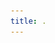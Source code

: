 ```yaml
---
title: .
---
```


<!DOCTYPE html>

<html lang="en">
  <head>
    <meta charset="UTF-8" />
    <meta name="viewport" content="width=device-width, initial-scale=1.0" />
    <title>Docs|KireiSakura-Kit</title>
    <meta name="color-scheme" content="dark" />
    <link
      rel="icon"
      href="https://raw.githubusercontent.com/soymadip/KireiSakura-Kit/refs/heads/main/Assets/icon.png"
      type="image/png"
    />
    <style>
      :root {
        --base: #303446;
        --surface0: #292c3c;
        --text: #c6d0f5;
        --lavender: #babbf1;
        --maroon: #e29299;
        --teal: #4b7971;
      }

      body {
        height: 100vh;
        display: flex;
        justify-content: center;
        align-items: center;
        margin: 0;
        background-color: var(--surface0);
        font-family: Arial, sans-serif;
      }

      .popup-overlay {
        position: fixed;
        top: 0;
        left: 0;
        width: 100%;
        height: 100%;
        background: rgba(0, 0, 0, 0.5);
        display: flex;
        justify-content: center;
        align-items: center;
      }

      @keyframes popup {
        0% {
          transform: scale(0.5);
          opacity: 0;
        }
        100% {
          transform: scale(1);
          opacity: 1;
        }
      }

      .box {
        padding: 20px;
        border-radius: 8px;
        background-color: var(--base);
        border: 2px solid var(--maroon);
        box-shadow: 0 4px 10px rgba(0, 0, 0, 0.2);
        text-align: center;
        width: 400px;
        position: relative;
        animation: popup 2s ease-out;
      }

      .box img {
        max-width: 100px;
        height: auto;
      }

      h1 {
        font-size: 2.1rem;
        color: #f5b193;
        margin: 0;
      }

      h2 {
        font-size: 1.4rem;
        color: var(--text);
        margin: 20px 10px;
        margin-bottom: 5px;
      }

      p {
        font-size: 0.7rem;
        color: var(--teal);
        margin: 0;
      }

      a {
        color: inherit;
        text-decoration: none;
      }
    </style>

  </head>
  <body>
    <div class="popup-overlay">
      <div class="box">
        <img
          src="https://raw.githubusercontent.com/soymadip/KireiSakura-Kit/refs/heads/main/Assets/icon.png"
          alt="KireiSakura-Kit Icon"
        />
        <h1>
          <a
            href="https://github.com/soymadip/KireiSakura-Kit"
            title="Visit KireiSakura-Kit on GitHub"
            >KireiSakura-Kit</a
          >
        </h1>
        <h2>Site on Maintanance</h2>
        <p>[ We will be back soon ]</p>
      </div>
    </div>
  </body>
</html>
